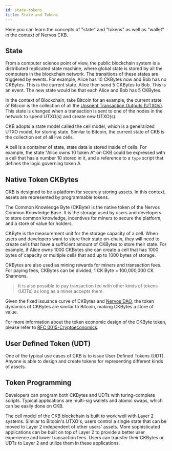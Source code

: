```yaml
---
id: state-tokens
title: State and Tokens
---
```


Here you can learn the concepts of "state" and "tokens" as well as "wallet" in the context of Nervos CKB.

## State
From a computer science point of view, the public blockchain system is a distributed replicated state machine, where global state is stored by all the computers in the blockchain network. The transitions of these states are triggered by events. For example, Alice has 10 CKBytes now and Bob has no CKBytes. This is the current state. Alice then send 5 CKBytes to Bob. This is an event. The new state would be that each Alice and Bob has 5 CKBytes.

In the context of Blockchain, take Bitcoin for an example, the current state of Bitcoin is the collection of all the [Unspent Transaction Outputs (UTXOs)](blockchain#utxo-model). This state is changed when a transaction is sent to one of the nodes in the network to spend UTXO(s) and create new UTXO(s). 

CKB adopts a state model called the cell model, which is a generalized UTXO model, for storing state. Similar to Bitcoin, the current state of CKB is the collection set of all live cells.

A cell is a container of state, state data is stored inside of cells. For example, the state "Alice owns 10 token A" on CKB could be expressed with a cell that has a number 10 stored in it, and a reference to a `type`  script that defines the logic governing token A.

## Native Token CKBytes
CKB is designed to be a platform for securely storing assets. In this context, assets are represented by programmable tokens.

The Common Knowledge Byte (CKByte) is the native token of the Nervos Common Knowledge Base. It is the storage used by users and developers to store common knowledge, incentives for miners to secure the platform, and a store of value for holders.

CKByte is the measurement unit for the storage capacity of a cell. When users and developers want to store their state on-chain, they will need to create cells that have a sufficient amount of CKBytes to store their state. For example, if Alice owns 1000 CKBytes she can create a cell that has 1000 bytes of capacity or multiple cells that add up to 1000 bytes of storage. 

CKBytes are also used as mining rewards for miners and transaction fees. For paying fees, CKBytes can be divided, 1 CK Byte = 100,000,000 CK Shannons.

> It is also possible to pay transaction fee with other kinds of tokens (UDTs) as long as a miner accepts them.

Given the fixed issuance curve of CKBytes and [Nervos DAO](https://github.com/nervosnetwork/rfcs/blob/2aa14e142397570778f300468de2bb427e485507/rfcs/0000-dao-deposit-withdraw/0000-dao-deposit-withdraw.md), the token dynamics of CKBytes are similar to Bitcoin, making CKBytes a store of value.

For more information about the token economic design of the CKByte token, please refer to [RFC 0015-Cryptoeconomics](https://github.com/nervosnetwork/rfcs/blob/master/rfcs/0015-ckb-cryptoeconomics/0015-ckb-cryptoeconomics.md).

## User Defined Token (UDT)
One of the typical use cases of CKB is to issue User Defined Tokens (UDT). Anyone is able to design and create tokens for representing different kinds of assets.


## Token Programming

Developers can program both CKBytes and UDTs with turing-complete scripts. Typical applications are multi-sig wallets and atomic swaps, which can be easily done on CKB.

The cell model of the CKB blockchain is built to work well with Layer 2 systems. Similar to Bitcoin's UTXO's, users control a single state that can be moved to Layer 2 independent of other users' assets. More sophisticated applications can be built on top of Layer 2 to provide a better user experience and lower transaction fees. Users can transfer their CKBytes or UDTs to Layer 2 and utilize them in these applications.

